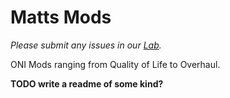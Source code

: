 # Matts Mods

_Please submit any issues in our [Lab](https://lab.vevox.io/games/oxygen-not-included/matts-mods/issues)._

ONI Mods ranging from Quality of Life to Overhaul.

**TODO write a readme of some kind?**
